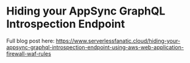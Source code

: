 # Hiding your AppSync GraphQL Introspection Endpoint

Full blog post here:
https://www.serverlessfanatic.cloud/hiding-your-appsync-graphql-introspection-endpoint-using-aws-web-application-firewall-waf-rules

